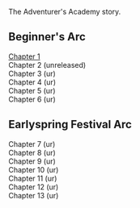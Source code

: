 The Adventurer's Academy story.

##  Beginner's Arc
[Chapter 1](ch1)<br>
Chapter 2 (unreleased) <br>
Chapter 3 (ur) <br>
Chapter 4 (ur) <br>
Chapter 5 (ur) <br>
Chapter 6 (ur) <br>

## Earlyspring Festival Arc
Chapter 7 (ur) <br>
Chapter 8 (ur) <br>
Chapter 9 (ur) <br>
Chapter 10 (ur) <br>
Chapter 11 (ur) <br>
Chapter 12 (ur) <br>
Chapter 13 (ur) <br>
